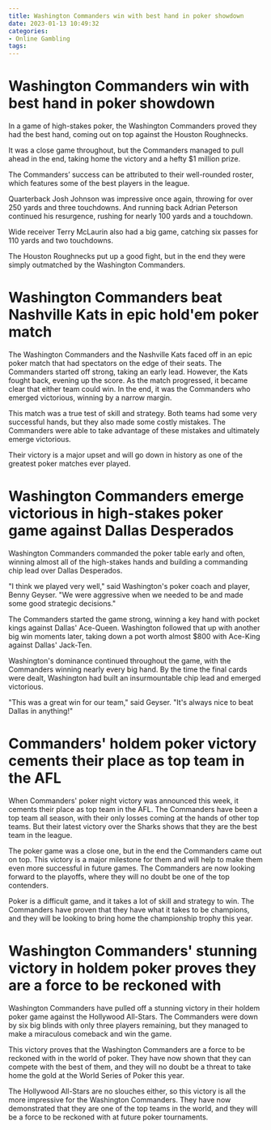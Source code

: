 ```yaml
---
title: Washington Commanders win with best hand in poker showdown
date: 2023-01-13 10:49:32
categories:
- Online Gambling
tags:
---
```



#  Washington Commanders win with best hand in poker showdown

In a game of high-stakes poker, the Washington Commanders proved they had the best hand, coming out on top against the Houston Roughnecks.

It was a close game throughout, but the Commanders managed to pull ahead in the end, taking home the victory and a hefty $1 million prize.

The Commanders’ success can be attributed to their well-rounded roster, which features some of the best players in the league.

Quarterback Josh Johnson was impressive once again, throwing for over 250 yards and three touchdowns. And running back Adrian Peterson continued his resurgence, rushing for nearly 100 yards and a touchdown.

Wide receiver Terry McLaurin also had a big game, catching six passes for 110 yards and two touchdowns.

The Houston Roughnecks put up a good fight, but in the end they were simply outmatched by the Washington Commanders.

#  Washington Commanders beat Nashville Kats in epic hold'em poker match

The Washington Commanders and the Nashville Kats faced off in an epic poker match that had spectators on the edge of their seats. The Commanders started off strong, taking an early lead. However, the Kats fought back, evening up the score. As the match progressed, it became clear that either team could win. In the end, it was the Commanders who emerged victorious, winning by a narrow margin.

This match was a true test of skill and strategy. Both teams had some very successful hands, but they also made some costly mistakes. The Commanders were able to take advantage of these mistakes and ultimately emerge victorious.

Their victory is a major upset and will go down in history as one of the greatest poker matches ever played.

#  Washington Commanders emerge victorious in high-stakes poker game against Dallas Desperados

Washington Commanders commanded the poker table early and often, winning almost all of the high-stakes hands and building a commanding chip lead over Dallas Desperados.

"I think we played very well," said Washington's poker coach and player, Benny Geyser. "We were aggressive when we needed to be and made some good strategic decisions."

The Commanders started the game strong, winning a key hand with pocket kings against Dallas' Ace-Queen. Washington followed that up with another big win moments later, taking down a pot worth almost $800 with Ace-King against Dallas' Jack-Ten.

Washington's dominance continued throughout the game, with the Commanders winning nearly every big hand. By the time the final cards were dealt, Washington had built an insurmountable chip lead and emerged victorious.

"This was a great win for our team," said Geyser. "It's always nice to beat Dallas in anything!"

#  Commanders' holdem poker victory cements their place as top team in the AFL

When Commanders' poker night victory was announced this week, it cements their place as top team in the AFL. The Commanders have been a top team all season, with their only losses coming at the hands of other top teams. But their latest victory over the Sharks shows that they are the best team in the league.

The poker game was a close one, but in the end the Commanders came out on top. This victory is a major milestone for them and will help to make them even more successful in future games. The Commanders are now looking forward to the playoffs, where they will no doubt be one of the top contenders.

Poker is a difficult game, and it takes a lot of skill and strategy to win. The Commanders have proven that they have what it takes to be champions, and they will be looking to bring home the championship trophy this year.

#  Washington Commanders' stunning victory in holdem poker proves they are a force to be reckoned with

Washington Commanders have pulled off a stunning victory in their holdem poker game against the Hollywood All-Stars. The Commanders were down by six big blinds with only three players remaining, but they managed to make a miraculous comeback and win the game.

This victory proves that the Washington Commanders are a force to be reckoned with in the world of poker. They have now shown that they can compete with the best of them, and they will no doubt be a threat to take home the gold at the World Series of Poker this year.

The Hollywood All-Stars are no slouches either, so this victory is all the more impressive for the Washington Commanders. They have now demonstrated that they are one of the top teams in the world, and they will be a force to be reckoned with at future poker tournaments.